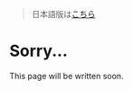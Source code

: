> 日本語版は[こちら](https://doc.poac.pm/ja/reference/registries.html)

# Sorry...
This page will be written soon.
